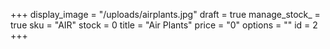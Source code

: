 +++
display_image = "/uploads/airplants.jpg"
draft = true
manage_stock_ = true
sku = "AIR"
stock = 0
title = "Air Plants"
price = "0"
options = ""
id = 2
+++
